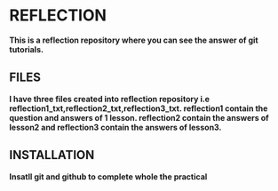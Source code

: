 # REFLECTION

**This is a reflection repository where you can see the answer of git tutorials.**

## FILES

**I have  three files created into reflection repository i.e  reflection1_txt,reflection2_txt,reflection3_txt. reflection1 contain the question and answers of 1 lesson. reflection2 contain the answers of  lesson2 and reflection3 contain the answers of  lesson3.**

## INSTALLATION

**Insatll git and github to complete whole the practical**
